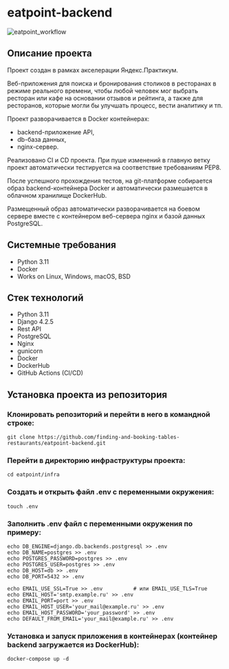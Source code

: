 # eatpoint-backend
![eatpoint_workflow](https://github.com/finding-and-booking-tables-restaurants/eatpoint-backend/actions/workflows/eatpoint_workflows.yml/badge.svg)

## Описание проекта


Проект создан в рамках акселерации Яндекс.Практикум.

Веб-приложения для поиска и бронирования столиков в ресторанах 
в режиме реального времени, чтобы любой человек мог выбрать ресторан или кафе 
на основании отзывов и рейтинга, а также для ресторанов, 
которые могли бы улучшать процесс, вести аналитику и тп.

Проект разворачивается в Docker контейнерах: 
- backend-приложение API, 
- db-база данных, 
- nginx-сервер.

Реализовано CI и CD проекта. 
При пуше изменений в главную ветку проект автоматически тестируется на соответствие требованиям PEP8.

После успешного прохождения тестов, на git-платформе собирается образ backend-контейнера Docker 
и автоматически размешается в облачном хранилище DockerHub.

Размещенный образ автоматически разворачивается на боевом сервере вместе 
с контейнером веб-сервера nginx и базой данных PostgreSQL.

## Системные требования
- Python 3.11
- Docker
- Works on Linux, Windows, macOS, BSD

## Стек технологий
- Python 3.11
- Django 4.2.5
- Rest API
- PostgreSQL
- Nginx
- gunicorn
- Docker
- DockerHub
- GitHub Actions (CI/CD)

## Установка проекта из репозитория
### Клонировать репозиторий и перейти в него в командной строке:

```git clone https://github.com/finding-and-booking-tables-restaurants/eatpoint-backend.git```

### Перейти в директорию инфраструктуры проекта:
``` cd eatpoint/infra ```

### Создать и открыть файл .env с переменными окружения:

```touch .env```
### Заполнить .env файл с переменными окружения по примеру:
```
echo DB_ENGINE=django.db.backends.postgresql >> .env
echo DB_NAME=postgres >> .env
echo POSTGRES_PASSWORD=postgres >> .env
echo POSTGRES_USER=postgres >> .env
echo DB_HOST=db >> .env
echo DB_PORT=5432 >> .env

echo EMAIL_USE_SSL=True >> .env          # или EMAIL_USE_TLS=True
echo EMAIL_HOST='smtp.example.ru' >> .env
echo EMAIL_PORT=port >> .env
echo EMAIL_HOST_USER='your_mail@example.ru' >> .env
echo EMAIL_HOST_PASSWORD='your_password' >> .env
echo DEFAULT_FROM_EMAIL='your_mail@example.ru' >> .env

```

### Установка и запуск приложения в контейнерах (контейнер backend загружается из DockerHub):
```docker-compose up -d```
